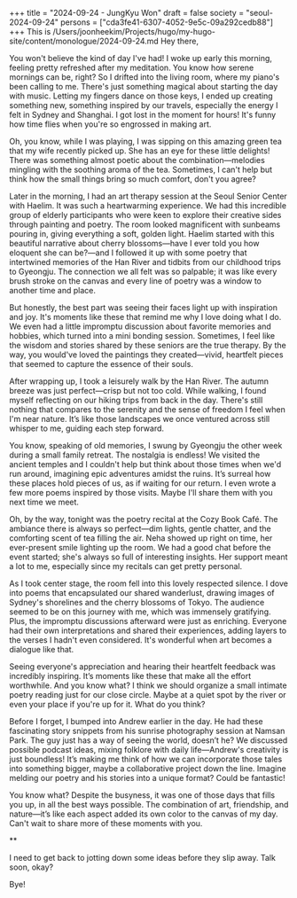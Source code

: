 +++
title = "2024-09-24 - JungKyu Won"
draft = false
society = "seoul-2024-09-24"
persons = ["cda3fe41-6307-4052-9e5c-09a292cedb88"]
+++
This is /Users/joonheekim/Projects/hugo/my-hugo-site/content/monologue/2024-09-24.md
Hey there,

You won't believe the kind of day I've had! I woke up early this morning, feeling pretty refreshed after my meditation. You know how serene mornings can be, right? So I drifted into the living room, where my piano's been calling to me. There's just something magical about starting the day with music. Letting my fingers dance on those keys, I ended up creating something new, something inspired by our travels, especially the energy I felt in Sydney and Shanghai. I got lost in the moment for hours! It's funny how time flies when you're so engrossed in making art.

Oh, you know, while I was playing, I was sipping on this amazing green tea that my wife recently picked up. She has an eye for these little delights! There was something almost poetic about the combination—melodies mingling with the soothing aroma of the tea. Sometimes, I can't help but think how the small things bring so much comfort, don't you agree?

Later in the morning, I had an art therapy session at the Seoul Senior Center with Haelim. It was such a heartwarming experience. We had this incredible group of elderly participants who were keen to explore their creative sides through painting and poetry. The room looked magnificent with sunbeams pouring in, giving everything a soft, golden light. Haelim started with this beautiful narrative about cherry blossoms—have I ever told you how eloquent she can be?—and I followed it up with some poetry that intertwined memories of the Han River and tidbits from our childhood trips to Gyeongju. The connection we all felt was so palpable; it was like every brush stroke on the canvas and every line of poetry was a window to another time and place. 

But honestly, the best part was seeing their faces light up with inspiration and joy. It's moments like these that remind me why I love doing what I do. We even had a little impromptu discussion about favorite memories and hobbies, which turned into a mini bonding session. Sometimes, I feel like the wisdom and stories shared by these seniors are the true therapy. By the way, you would've loved the paintings they created—vivid, heartfelt pieces that seemed to capture the essence of their souls. 

After wrapping up, I took a leisurely walk by the Han River. The autumn breeze was just perfect—crisp but not too cold. While walking, I found myself reflecting on our hiking trips from back in the day. There's still nothing that compares to the serenity and the sense of freedom I feel when I'm near nature. It’s like those landscapes we once ventured across still whisper to me, guiding each step forward.

You know, speaking of old memories, I swung by Gyeongju the other week during a small family retreat. The nostalgia is endless! We visited the ancient temples and I couldn't help but think about those times when we'd run around, imagining epic adventures amidst the ruins. It’s surreal how these places hold pieces of us, as if waiting for our return. I even wrote a few more poems inspired by those visits. Maybe I'll share them with you next time we meet.

Oh, by the way, tonight was the poetry recital at the Cozy Book Café. The ambiance there is always so perfect—dim lights, gentle chatter, and the comforting scent of tea filling the air. Neha showed up right on time, her ever-present smile lighting up the room. We had a good chat before the event started; she's always so full of interesting insights. Her support meant a lot to me, especially since my recitals can get pretty personal.

As I took center stage, the room fell into this lovely respected silence. I dove into poems that encapsulated our shared wanderlust, drawing images of Sydney's shorelines and the cherry blossoms of Tokyo. The audience seemed to be on this journey with me, which was immensely gratifying. Plus, the impromptu discussions afterward were just as enriching. Everyone had their own interpretations and shared their experiences, adding layers to the verses I hadn't even considered. It's wonderful when art becomes a dialogue like that.

Seeing everyone's appreciation and hearing their heartfelt feedback was incredibly inspiring. It’s moments like these that make all the effort worthwhile. And you know what? I think we should organize a small intimate poetry reading just for our close circle. Maybe at a quiet spot by the river or even your place if you're up for it. What do you think?

Before I forget, I bumped into Andrew earlier in the day. He had these fascinating story snippets from his sunrise photography session at Namsan Park. The guy just has a way of seeing the world, doesn’t he? We discussed possible podcast ideas, mixing folklore with daily life—Andrew's creativity is just boundless! It’s making me think of how we can incorporate those tales into something bigger, maybe a collaborative project down the line. Imagine melding our poetry and his stories into a unique format? Could be fantastic!

You know what? Despite the busyness, it was one of those days that fills you up, in all the best ways possible. The combination of art, friendship, and nature—it’s like each aspect added its own color to the canvas of my day. Can't wait to share more of these moments with you.

**

I need to get back to jotting down some ideas before they slip away. Talk soon, okay?

Bye!
